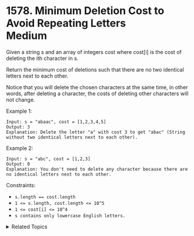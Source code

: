 # 1578. Minimum Deletion Cost to Avoid Repeating Letters<br> Medium

Given a string s and an array of integers cost where cost[i] is the cost of deleting the ith character in s.

Return the minimum cost of deletions such that there are no two identical letters next to each other.

Notice that you will delete the chosen characters at the same time, in other words, after deleting a character, the costs of deleting other characters will not change.

Example 1:

```
Input: s = "abaac", cost = [1,2,3,4,5]
Output: 3
Explanation: Delete the letter "a" with cost 3 to get "abac" (String without two identical letters next to each other).
```

Example 2:

```
Input: s = "abc", cost = [1,2,3]
Output: 0
Explanation: You don't need to delete any character because there are no identical letters next to each other.
```

Constraints:

- `s.length == cost.length`
- `1 <= s.length, cost.length <= 10^5`
- `1 <= cost[i] <= 10^4`
- `s contains only lowercase English letters.`

<details>

<summary> Related Topics </summary>

-   `Greedy`

</details>
